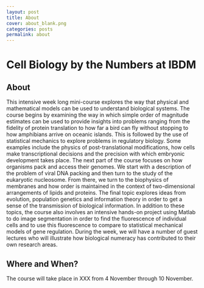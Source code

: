 ```yaml
---
layout: post
title: About
cover: about_blank.png
categories: posts
permalink: about
---
```

# Cell Biology by the Numbers at IBDM

## About

This intensive week long mini-course explores the way that physical and mathematical models can be used to understand biological systems. The course begins by examining the way in which simple order of magnitude estimates can be used to provide insights into problems ranging from the fidelity of protein translation to how far a bird can fly without stopping to how amphibians arrive on oceanic islands. This is followed by the use of statistical mechanics to explore problems in regulatory biology. Some examples include the physics of post-translational modifications, how cells make transcriptional decisions and the precision with which embryonic development takes place. The next part of the course focuses on how organisms pack and access their genomes. We start with a description of the problem of viral DNA packing and then turn to the study of the eukaryotic nucleosome. From there, we turn to the biophysics of membranes and how order is maintained in the context of two-dimensional arrangements of lipids and proteins. The final topic explores ideas from evolution, population genetics and information theory in order to get a sense of the transmission of biological information. In addition to these topics, the course also involves an intensive hands-on project using Matlab to do image segmentation in order to find the fluorescence of individual cells and to use this fluorescence to compare to statistical mechanical models of gene regulation. During the week, we will have a number of guest lectures who will illustrate how biological numeracy has contributed to their own research areas.

## Where and When? 

The course will take place in XXX from 4 November through 10
November. 
